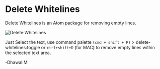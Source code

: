 # Delete Whitelines

Delete Whitelines is an Atom package for removing empty lines.

![Delete Whitelines](https://raw.githubusercontent.com/dhwlm/delete-whitelines/master/screenshot.gif)

Just Select the text, use command palette `(cmd + shift + P)` > delete-whitelines:toggle or `ctrl+shift+D` (for MAC) to remove empty lines within the selected text area.

-Dhawal M
